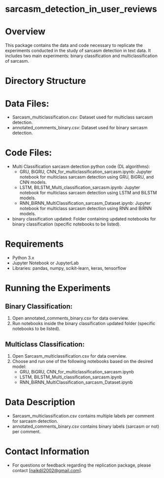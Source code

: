 # sarcasm_detection_in_user_reviews
# Overview
This package contains the data and code necessary to replicate the experiments conducted in the study of sarcasm detection in text data. It includes two main experiments: binary classification and multiclassification of sarcasm.

# Directory Structure
# Data Files:
- Sarcasm_multiclassification.csv: Dataset used for multiclass sarcasm detection.
- annotated_comments_binary.csv: Dataset used for binary sarcasm detection.

# Code Files:
- Multi Classification sarcasm detection python code (DL algorithms):
  - GRU, BiGRU, CNN_for_multiclassification_sarcasm.ipynb: Jupyter notebook for multiclass sarcasm detection using GRU, BiGRU, and CNN models.
  - LSTM, BILSTM_Multi_classification_sarcasm.ipynb: Jupyter notebook for multiclass sarcasm detection using LSTM and BiLSTM models.
  - RNN_BiRNN_MultiClassification_sarcasm_Dataset.ipynb: Jupyter notebook for multiclass sarcasm detection using RNN and BiRNN models.
- binary classification updated: Folder containing updated notebooks for binary classification (specific notebooks to be listed).

# Requirements
- Python 3.x
- Jupyter Notebook or JupyterLab
- Libraries: pandas, numpy, scikit-learn, keras, tensorflow

# Running the Experiments
## Binary Classification:
1. Open annotated_comments_binary.csv for data overview.
2. Run notebooks inside the binary classification updated folder (specific notebooks to be listed).

## Multiclass Classification:
1. Open Sarcasm_multiclassification.csv for data overview.
2. Choose and run one of the following notebooks based on the desired model:
   - GRU, BiGRU, CNN_for_multiclassification_sarcasm.ipynb
   - LSTM, BILSTM_Multi_classification_sarcasm.ipynb
   - RNN_BiRNN_MultiClassification_sarcasm_Dataset.ipynb

# Data Description
- Sarcasm_multiclassification.csv contains multiple labels per comment for sarcasm detection.
- annotated_comments_binary.csv contains binary labels (sarcasm or not) per comment.

# Contact Information
- For questions or feedback regarding the replication package, please contact [naikdil2002@gmail.com].
